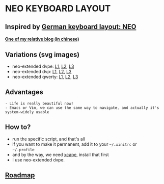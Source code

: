 NEO KEYBOARD LAYOUT
===================

## Inspired by [German keyboard layout: NEO][neo-official]


#### [One of my relative blog (in chinese)][jianshu-blog]


## Variations (svg images)

- neo-extended dvpe: [L1][dvpe-L1], [L2][dvpe-L2], [L3][neo-L3]
- neo-extended dvp: [L1][dvp-L1], [L2][dvp-L2], [L3][neo-L3]
- neo-extended qwerty: [L1][qwerty-L1], [L2][qwerty-L2], [L3][neo-L3]


## Advantages

    - Life is really beautiful now! 
    - Emacs or Vim, we can use the same way to navigate, and actually it's system-widely usable


## How to?

- run the specific script, and that's all 
- if you want to make it permanent, add it to your `~/.xinitrc` or `~/.profile`
- and by the way, we need [xcape](https://github.com/alols/xcape), install that first
- I use neo-extended dvpe.


## [Roadmap](/roadmap.md)





[neo-official]: http://www.neo-layout.org/
[jianshu-blog]: http://jianshu.io/p/2f56bed65e5c
[dvpe-L1]: http://gnat-tang-shared-image.qiniudn.com/neo-dvpe-L1.svg
[dvpe-L2]: http://gnat-tang-shared-image.qiniudn.com/neo-dvpe-L2.svg
[dvp-L1]: http://gnat-tang-shared-image.qiniudn.com/neo-dvp-L1.svg
[dvp-L2]: http://gnat-tang-shared-image.qiniudn.com/neo-dvp-L2.svg
[qwerty-L1]: http://gnat-tang-shared-image.qiniudn.com/neo-qwerty-L1.svg
[qwerty-L2]: http://gnat-tang-shared-image.qiniudn.com/neo-qwerty-L2.svg
[neo-L3]: http://gnat-tang-shared-image.qiniudn.com/neo-L3.svg
